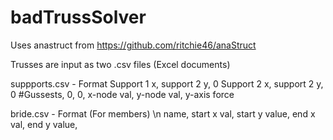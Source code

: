 # badTrussSolver

Uses anastruct from https://github.com/ritchie46/anaStruct

Trusses are input as two .csv files (Excel documents)


suppports.csv - Format
      Support 1 x, support 2 y, 0
      Support 2 x, support 2 y, 0
      #Gussests,             0, 0,
      x-node val,   y-node val, y-axis force
      
  
bride.csv - Format (For members) \n
      name, start x val, start y value, end x val, end y value,
